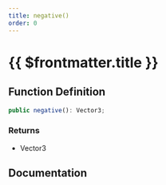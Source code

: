 ```yaml
---
title: negative()
order: 0
---
```


# {{ $frontmatter.title }}

<!--@include: ./negative_partial_header.md-->

## Function Definition

```ts
public negative(): Vector3;
```

### Returns

* Vector3

## Documentation

<!--@include: ./negative_partial_footer.md-->
